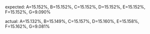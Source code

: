 
expected: A=15.152%, B=15.152%, C=15.152%, D=15.152%, E=15.152%, F=15.152%, G=9.090%

actual:   A=15.132%, B=15.149%, C=15.157%, D=15.160%, E=15.158%, F=15.162%, G=9.081%